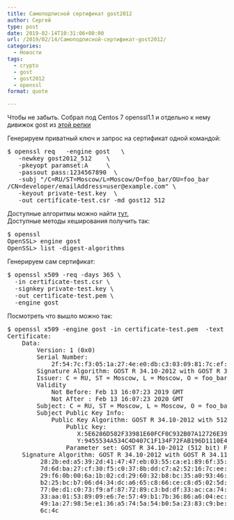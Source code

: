 ```yaml
---
title: Самоподписной сертификат gost2012
author: Сергей
type: post
date: 2019-02-14T10:31:06+00:00
url: /2019/02/14/Самоподписной-сертификат-gost2012/
categories:
  - Новости
tags:
  - crypto
  - gost
  - gost2012
  - openssl
format: quote

---
```

Чтобы не забыть. Собрал под Centos 7 openssl1.1 и отдельно к нему дивижок gost из [этой репки][1]

Генерируем приватный ключ и запрос на сертификат одной командой:

<pre class="wp-block-preformatted">$ openssl req &nbsp;&nbsp;-engine gost &nbsp;&nbsp;\<br />   -newkey gost2012_512 &nbsp;&nbsp;&nbsp;\<br />   -pkeyopt paramset:A &nbsp;&nbsp;&nbsp;&nbsp;\<br />   -passout pass:1234567890 &nbsp;\<br />&nbsp;&nbsp;&nbsp;-subj "/C=RU/ST=Moscow/L=Moscow/O=foo_bar/OU=foo_bar<br />/CN=developer/emailAddress=user@example.com" \<br />&nbsp;&nbsp;&nbsp;-keyout private-test.key &nbsp;\<br />&nbsp;&nbsp;&nbsp;-out certificate-test.csr -md_gost12_512</pre>

Доступные алгоритмы можно найти [тут.][2]  
Доступные методы хеширования получить так:

<pre class="wp-block-preformatted">$ openssl<br />OpenSSL&gt; engine gost<br />OpenSSL&gt; list -digest-algorithms</pre>

Генерируем сам сертификат:

<pre class="wp-block-preformatted">$ openssl x509 -req -days 365 \<br />  -in certificate-test.csr \<br />  -signkey private-test.key \<br />  -out certificate-test.pem \<br />  -engine gost<br /></pre>

Посмотреть что вышло можно так:

<pre class="wp-block-preformatted">$ openssl x509 -engine gost -in certificate-test.pem &nbsp;-text --noout <br />Certificate: <br /> &nbsp;&nbsp;&nbsp;Data: <br /> &nbsp;&nbsp;&nbsp;&nbsp;&nbsp;&nbsp;&nbsp;Version: 1 (0x0) <br /> &nbsp;&nbsp;&nbsp;&nbsp;&nbsp;&nbsp;&nbsp;Serial Number: <br /> &nbsp;&nbsp;&nbsp;&nbsp;&nbsp;&nbsp;&nbsp;&nbsp;&nbsp;&nbsp;&nbsp;2f:54:7c:f3:05:1a:27:4e:e0:db:c3:03:09:81:7c:ef:da:39:d1:cc <br /> &nbsp;&nbsp;&nbsp;&nbsp;&nbsp;&nbsp;&nbsp;Signature Algorithm: GOST R 34.10-2012 with GOST R 34.11-2012 (512 bit) <br /> &nbsp;&nbsp;&nbsp;&nbsp;&nbsp;&nbsp;&nbsp;Issuer: C = RU, ST = Moscow, L = Moscow, O = foo_bar, OU = foo_bar, CN = developer, emailAddress = user@example.com <br /> &nbsp;&nbsp;&nbsp;&nbsp;&nbsp;&nbsp;&nbsp;Validity <br /> &nbsp;&nbsp;&nbsp;&nbsp;&nbsp;&nbsp;&nbsp;&nbsp;&nbsp;&nbsp;&nbsp;Not Before: Feb 13 16:07:23 2019 GMT <br /> &nbsp;&nbsp;&nbsp;&nbsp;&nbsp;&nbsp;&nbsp;&nbsp;&nbsp;&nbsp;&nbsp;Not After : Feb 13 16:07:23 2020 GMT <br /> &nbsp;&nbsp;&nbsp;&nbsp;&nbsp;&nbsp;&nbsp;Subject: C = RU, ST = Moscow, L = Moscow, O = foo_bar, OU = foo_bar, CN = developer, emailAddress = user@example.com <br /> &nbsp;&nbsp;&nbsp;&nbsp;&nbsp;&nbsp;&nbsp;Subject Public Key Info: <br /> &nbsp;&nbsp;&nbsp;&nbsp;&nbsp;&nbsp;&nbsp;&nbsp;&nbsp;&nbsp;&nbsp;Public Key Algorithm: GOST R 34.10-2012 with 512 bit modulus <br /> &nbsp;&nbsp;&nbsp;&nbsp;&nbsp;&nbsp;&nbsp;&nbsp;&nbsp;&nbsp;&nbsp;&nbsp;&nbsp;&nbsp;&nbsp;Public key: <br /> &nbsp;&nbsp;&nbsp;&nbsp;&nbsp;&nbsp;&nbsp;&nbsp;&nbsp;&nbsp;&nbsp;&nbsp;&nbsp;&nbsp;&nbsp;&nbsp;&nbsp;&nbsp;X:5E6286D582F33981E60FCF0C932B07A12726E3962F127C161A2BD569A404BC41881922F3F8B6FD402FE1BA093FD04F9AF489EE0637ED18D58FCC8724747494A4 <br /> &nbsp;&nbsp;&nbsp;&nbsp;&nbsp;&nbsp;&nbsp;&nbsp;&nbsp;&nbsp;&nbsp;&nbsp;&nbsp;&nbsp;&nbsp;&nbsp;&nbsp;&nbsp;Y:9455534A534C4D407C1F134F72FAB196D1110E48042260B84E5B4F1A3D255E688AA5C57580D6718C1713584869316F7D452ABC698FBAF3D5AF0BB6BEF1F8D3F8 <br /> &nbsp;&nbsp;&nbsp;&nbsp;&nbsp;&nbsp;&nbsp;&nbsp;&nbsp;&nbsp;&nbsp;&nbsp;&nbsp;&nbsp;&nbsp;Parameter set: GOST R 34.10-2012 (512 bit) ParamSet A <br /> &nbsp;&nbsp;&nbsp;Signature Algorithm: GOST R 34.10-2012 with GOST R 34.11-2012 (512 bit) <br /> &nbsp;&nbsp;&nbsp;&nbsp;&nbsp;&nbsp;&nbsp;&nbsp;28:2b:ed:a5:39:2d:41:47:47:eb:03:55:ca:e1:89:6f:35:12: <br /> &nbsp;&nbsp;&nbsp;&nbsp;&nbsp;&nbsp;&nbsp;&nbsp;7d:6d:ba:27:cf:30:f5:c0:37:8b:dd:c7:a2:52:16:7c:ee:cb: <br /> &nbsp;&nbsp;&nbsp;&nbsp;&nbsp;&nbsp;&nbsp;&nbsp;29:f6:0b:00:6a:1b:02:cd:29:60:32:b8:bc:35:a0:93:46:fa: <br /> &nbsp;&nbsp;&nbsp;&nbsp;&nbsp;&nbsp;&nbsp;&nbsp;b2:25:bc:b7:06:d4:34:dc:a6:65:c8:66:ce:c8:d5:02:5d:fb: <br /> &nbsp;&nbsp;&nbsp;&nbsp;&nbsp;&nbsp;&nbsp;&nbsp;77:0e:d1:c0:73:f9:af:87:72:89:c3:bd:df:33:ac:ca:74:a6: <br /> &nbsp;&nbsp;&nbsp;&nbsp;&nbsp;&nbsp;&nbsp;&nbsp;33:aa:01:53:89:09:e6:7e:57:49:b1:7b:36:86:a6:04:ec:d4: <br /> &nbsp;&nbsp;&nbsp;&nbsp;&nbsp;&nbsp;&nbsp;&nbsp;49:1a:27:98:5e:e1:36:a5:74:5a:54:b0:5a:23:83:c9:be:b3: <br /> &nbsp;&nbsp;&nbsp;&nbsp;&nbsp;&nbsp;&nbsp;&nbsp;6c:4c<br /> <br /> &nbsp;&nbsp;<br /><br /></pre>

 [1]: https://github.com/gost-engine/engine
 [2]: https://github.com/gost-engine/engine/blob/master/README.gost
